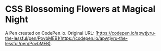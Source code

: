 # CSS Blossoming Flowers at Magical Night 

A Pen created on CodePen.io. Original URL: [https://codepen.io/apwtjyru-the-lessful/pen/PovbMEB](https://codepen.io/apwtjyru-the-lessful/pen/PovbMEB).

